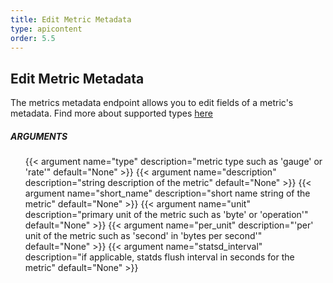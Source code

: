 ```yaml
---
title: Edit Metric Metadata
type: apicontent
order: 5.5
---
```

## Edit Metric Metadata

The metrics metadata endpoint allows you to edit fields of a metric's metadata.
Find more about supported types [here](/developers/metrictypes)
##### ARGUMENTS
<ul class="arguments">
    {{< argument name="type" description="metric type such as 'gauge' or 'rate'" default="None" >}}
    {{< argument name="description" description="string description of the metric" default="None" >}}
    {{< argument name="short_name" description="short name string of the metric" default="None" >}}
    {{< argument name="unit" description="primary unit of the metric such as 'byte' or 'operation'" default="None" >}}
    {{< argument name="per_unit" description="'per' unit of the metric such as 'second' in 'bytes per second'" default="None" >}}
    {{< argument name="statsd_interval" description="if applicable, statds flush interval in seconds for the metric" default="None" >}}
</ul>